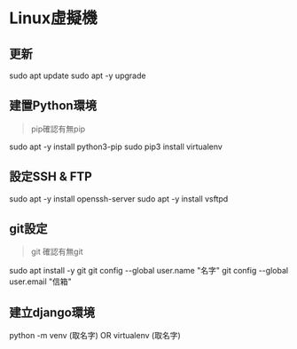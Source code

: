 # Linux虛擬機

## 更新
sudo apt update
sudo apt -y upgrade

## 建置Python環境
>pip確認有無pip

sudo apt -y install python3-pip
sudo pip3 install virtualenv

## 設定SSH & FTP
sudo apt -y install openssh-server
sudo apt -y install vsftpd

## git設定
>git 確認有無git

sudo apt install -y git
git config --global user.name "名字"
git config --global user.email "信箱"

## 建立django環境
python -m venv (取名字) OR virtualenv (取名字)

